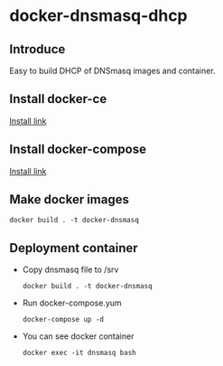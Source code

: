 # docker-dnsmasq-dhcp
## Introduce
Easy to build DHCP of DNSmasq images and container.
## Install docker-ce
[Install link](https://docs.docker.com/install/linux/docker-ce/ubuntu/)
## Install docker-compose
[Install link](https://docs.docker.com/compose/)
## Make docker images
`docker build . -t docker-dnsmasq`
## Deployment container
* Copy dnsmasq file to /srv

  `docker build . -t docker-dnsmasq`

* Run docker-compose.yum

  `docker-compose up -d`
  
* You can see docker container

  `docker exec -it dnsmasq bash`
